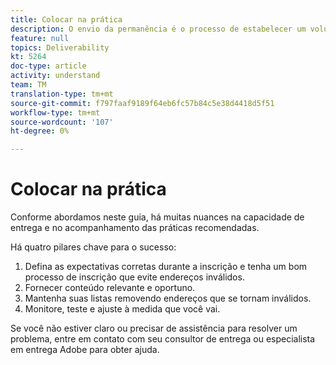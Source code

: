 ```yaml
---
title: Colocar na prática
description: O envio da permanência é o processo de estabelecer um volume e uma estratégia de envio consistentes para manter a reputação de ISP.
feature: null
topics: Deliverability
kt: 5264
doc-type: article
activity: understand
team: TM
translation-type: tm+mt
source-git-commit: f797faaf9189f64eb6fc57b84c5e38d4418d5f51
workflow-type: tm+mt
source-wordcount: '107'
ht-degree: 0%

---
```



# Colocar na prática

Conforme abordamos neste guia, há muitas nuances na capacidade de entrega e no acompanhamento das práticas recomendadas.

Há quatro pilares chave para o sucesso:

1. Defina as expectativas corretas durante a inscrição e tenha um bom processo de inscrição que evite endereços inválidos.
2. Fornecer conteúdo relevante e oportuno.
3. Mantenha suas listas removendo endereços que se tornam inválidos.
4. Monitore, teste e ajuste à medida que você vai.

Se você não estiver claro ou precisar de assistência para resolver um problema, entre em contato com seu consultor de entrega ou especialista em entrega Adobe para obter ajuda.
